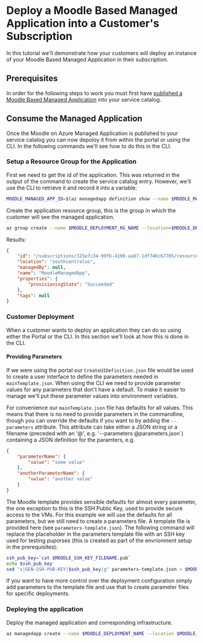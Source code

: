 # Deploy a Moodle Based Managed Application into a Customer's Subscription

In this tutorial we'll demonstrate how your customers will deploy an
instance of your Moodle Based Managed Application in their
subscription.

## Prerequisites

In order for the following steps to work you must first have
[published a Moodle Based Managed Application](PublishMoodleManagedApplication.md)
into your service catalog.

## Consume the Managed Application

Once the Moodle on Azure Managed Application is published to your
service catalog you can now depoloy it from within the portal or using
the CLI. In the following commands we'll see how to do this in the CLI.

### Setup a Resource Group for the Application

First we need to get the id of the application. This was returned in
the output of the command to create the service catalog entry.
However, we'll use the CLI to retrieve it and record it into a
variable:

``` bash
MOODLE_MANAGED_APP_ID=$(az managedapp definition show --name $MOODLE_MANAGED_APP_NAME --resource-group $MOODLE_SERVICE_CATALOG_RG_NAME --query id --output tsv)
```

Create the application resource group, this is the group in which the
customer will see the managed application.

``` bash
az group create --name $MOODLE_DEPLOYMENT_RG_NAME --location=$MOODLE_DEPLOYMENT_LOCATION
```

Results:

``` json
{
    "id": "/subscriptions/325e7c34-99fb-4190-aa87-1df746c67705/resourceGroups/MoodleManagedApp",
    "location": "southcentralus",
    "managedBy": null,
    "name": "MoodleManagedApp",
    "properties": {
        "provisioningState": "Succeeded"
    },
    "tags": null
}
```

### Customer Deployment

When a customer wants to deploy an application they can do so using
either the Portal or the CLI. In this section we'll look at how this
is done in the CLI.

#### Providing Parameters

If we were using the portal our `CreateUIDefinition.json` file would
be used to create a user interface to define the parameters needed in
`mainTemplate.json`. When using the CLI we need to provide parameter
values for any parameters that don't have a default. To make it easier
to manage we'll put these parameter values into environment variables.

For convenience our `mainTemplate.json` file has defaults for all
values. This means that there is no need to provide parameters in the
commandline, though you can override the defaults if you want to by
adding the `--parameters` attribute. This attribute can take either
a JSON string or a filename (preceded with an '@', e.g. '--parameters @parameters.json`) containing a JSON
definition for the paramters, e.g.

``` json
{
    "parameterName": {
        "value": "some value"
    },
    "anotherParameterName": {
        "value": "another value"
    }
}
```

The Moodle template provides sensible defaults for almost every
parameter, the one exception to this is the SSH Public Key, used to
provide secure access to the VMs. For this example we will use the
defaults for all parameters, but we still need to create a parameters
file. A template file is provided here (see
`parameters-template.json`). The following command will replace the
placeholder in the parameters template file with an SSH key used for
testing puporses (this is created as part of the envrionment setup in
the prerequisites):

``` bash
ssh_pub_key=`cat $MOODLE_SSH_KEY_FILENAME.pub`
echo $ssh_pub_key
sed "s|GEN-SSH-PUB-KEY|$ssh_pub_key|g" parameters-template.json > $MOODLE_MANAGED_APP_WORKSPACE/$MOODLE_DEPLOYMENT_NAME/parameters.json
```

If you want to have more control over the deployment configuration
simply add parameters to the template file and use that to create
parameter files for specific deployments.

### Deploying the application

Deploy the managed application and corresponding infrastructure.

``` bash
az managedapp create --name $MOODLE_DEPLOYMENT_NAME --location $MOODLE_DEPLOYMENT_LOCATION --kind ServiceCatalog --resource-group $MOODLE_DEPLOYMENT_RG_NAME --managedapp-definition-id $MOODLE_MANAGED_APP_ID --managed-rg-id $MOODLE_MANAGED_RG_ID --parameters @$MOODLE_MANAGED_APP_WORKSPACE/$MOODLE_DEPLOYMENT_NAME/parameters.json
```
